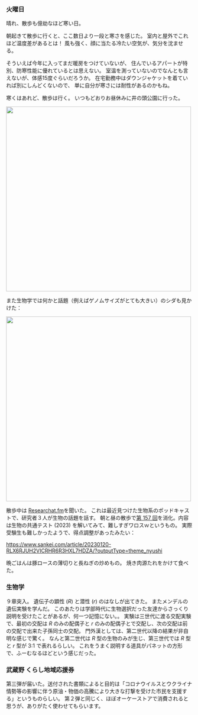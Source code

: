 ### 火曜日

晴れ、散歩も億劫なほど寒い日。

朝起きて散歩に行くと、ここ数日より一段と寒さを感じた。
室内と屋外でこれほど温度差があるとは！
風も強く、顔に当たる冷たい空気が、気分を沈ませる。

そういえば今年に入ってまだ暖房をつけていないが、
住んでいるアパートが特別、防寒性能に優れているとは思えない。
室温を測っていないのでなんとも言えないが、体感15度ぐらいだろうか。
在宅勤務中はダウンジャケットを着ていれば別にしんどくないので、
単に自分が寒さには耐性があるのかもね。

寒くはあれど、散歩は行く。
いつもどおりお昼休みに井の頭公園に行った。

<img src="https://i.imgur.com/6XzfHAF.jpg" width="500">

また生物学では何かと話題（例えばゲノムサイズがとても大きい）のシダも見かけた：

<img src="https://i.imgur.com/v9Wpkg5.jpg" width="500">

散歩中は [Researchat.fm](https://researchat.fm/)を聞いた。
これは最近見つけた生物系のポッドキャストで、研究者３人が生物の話題を話す。
朝と昼の散歩で[第 157 回](https://researchat.fm/episode/157)を消化。内容は生物の共通テスト (2023) を解いてみて、難しすぎワロスｗというもの。
実際受験生も難しかったようで、得点調整があったみたい：

https://www.sankei.com/article/20230120-RLX6RJUH2VICRHR6R3HXL7HDZA/?outputType=theme_nyushi

晩ごはんは豚ロースの薄切りと長ねぎの炒めもの。
焼き肉源たれをかけて食べた。

### 生物学

９章突入。
遺伝子の顕性 (*R*) と潜性 (*r*) のはなしが出てきた。
またメンデルの遺伝実験を学んだ。
このあたりは学部時代に生物選択だった友達からさっくり説明を受けたことがあるが、何一つ記憶にない。。
実験は三世代に渡る交配実験で、最初の交配は *R* のみの配偶子と *r* のみの配偶子とで交配し、次の交配は前の交配で出来た子孫同士の交配。
門外漢としては、第二世代以降の結果が非自明な感じで驚く。
なんと第二世代は *R* 型の生物のみが生じ、第三世代では *R* 型と *r* 型が 3:1 で表れるらしい。
これをうまく説明する道具がパネットの方形で、ふーむなるほどという感じだった。

### 武蔵野 くらし地域応援券

第三弾が届いた。送付された書類によると目的は「コロナウイルスとウクライナ情勢等の影響に伴う原油・物価の高騰により大きな打撃を受けた市民を支援する」というものらしい。
第２弾と同じく、ほぼオーケーストアで消費されると思うが、ありがたく使わせてもらいます。
